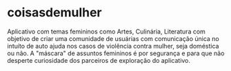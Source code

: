 # coisasdemulher
Aplicativo com temas femininos como Artes, Culinária, Literatura com objetivo de criar uma comunidade de usuárias com comunicação única no intuíto de auto ajuda nos casos de violência contra mulher, seja doméstica ou não.
A "máscara" de assuntos femininos é por segurança e para que não desperte curiosidade dos parceiros de exploração do aplicativo.
